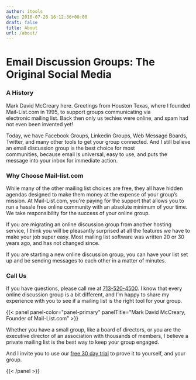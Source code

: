 ```yaml
---
author: itools
date: 2016-07-26 16:12:36+00:00
draft: false
title: About
url: /about/
---
```


# Email Discussion Groups: The Original Social Media

### ​A History

Mark David McCreary here. Greetings from Houston Texas, where I founded Mail-List.com in 1995, to support groups communicating via electronic mailing list. Back then only us techies were online, and spam had not even been invented yet!

Today, we have Facebook Groups, Linkedin Groups, Web Message Boards, Twitter, and many other tools to get your group connected. And I still believe an email discussion group is the best choice for most communities, because email is universal, easy to use, and puts the message into your inbox for immediate action.

### ​Why Choose Mail-list.com

While many of the other mailing list choices are free, they all have hidden agendas designed to make them money at the expense of your group’s mission. At Mail-List.com, you're paying for the support that allows you to run a hassle free online community with an absolute minimum of your time. We take responsibility for the success of your online group.

If you are migrating an online discussion group from another hosting service, I think you will be pleasantly surprised at all the features we have to make your job super easy. Most mailing list software was written 20 or 30 years ago, and has not changed since.

If you are starting a new online discussion group, you can have your list set up and be sending messages to each other in a matter of minutes.

### ​Call Us

If you have questions, please call me at [713-520-4500](tel:713-520-4500). I know that every online discussion group is a bit different, and I’m happy to share my experience with you to see if a mailing list is the right tool for your group.

{{< panel panel-color="panel-primary" panelTitle="Mark David McCreary, Founder of Mail-List.com" >}}
		<p>Whether you have a small group, like a board of directors, or you are the executive director of an association with thousands of members, I believe a private mailing list is the best way to keep your group engaged.<p>
		<p>		And I invite you to use our <a href="https://database.mail-list.com/app/create-edg">free 30 day trial</a> to prove it to yourself, and your group. </p>


{{< /panel >}}